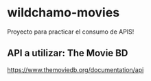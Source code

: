 # wildchamo-movies
Proyecto para practicar el consumo de APIS!
## API a utilizar: The Movie BD 
https://www.themoviedb.org/documentation/api